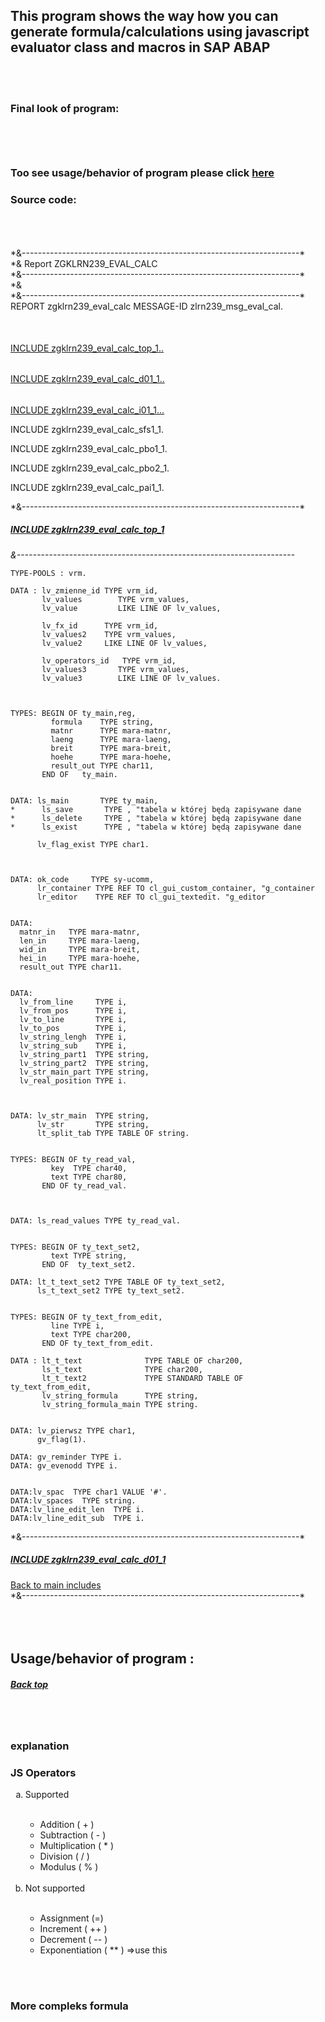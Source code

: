 

<h2>This program shows the way how you can generate formula/calculations using javascript evaluator class and macros in SAP ABAP </h2><br><br>

<h3>Final look of program:</h3><br><br> 



<h6 id="usageb"></h6>
<h3> Too see usage/behavior of program please click <a href="#usage">here</a></h3<br><br>


<h3>Source code:</h3> <br><br><br>
*&---------------------------------------------------------------------*<br>
*& Report ZGKLRN239_EVAL_CALC<br>
*&---------------------------------------------------------------------*<br>
*& <br>
*&---------------------------------------------------------------------*<br>
REPORT zgklrn239_eval_calc MESSAGE-ID zlrn239_msg_eval_cal.<br>
<br>

<h6 id="top1b"></h6>
<a href="#top1">INCLUDE zgklrn239_eval_calc_top_1..</a>

<h6 id="d011b"></h6>
<a href="#d01">INCLUDE zgklrn239_eval_calc_d01_1..</a>

<h6 id="i011b"></h6>
<a href="#i01">INCLUDE zgklrn239_eval_calc_i01_1...</a>


INCLUDE zgklrn239_eval_calc_sfs1_1.

INCLUDE zgklrn239_eval_calc_pbo1_1.

INCLUDE zgklrn239_eval_calc_pbo2_1.

INCLUDE zgklrn239_eval_calc_pai1_1.



<p>*&---------------------------------------------------------------------*</p><h5 id="top1"> <a href="#top1b">INCLUDE zgklrn239_eval_calc_top_1</a></h5>

*&---------------------------------------------------------------------*  


```console
TYPE-POOLS : vrm.

DATA : lv_zmienne_id TYPE vrm_id,
       lv_values        TYPE vrm_values,
       lv_value         LIKE LINE OF lv_values,

       lv_fx_id      TYPE vrm_id,
       lv_values2    TYPE vrm_values,
       lv_value2     LIKE LINE OF lv_values,

       lv_operators_id   TYPE vrm_id,
       lv_values3       TYPE vrm_values,
       lv_value3        LIKE LINE OF lv_values.



TYPES: BEGIN OF ty_main,reg,
         formula    TYPE string,
         matnr      TYPE mara-matnr,
         laeng      TYPE mara-laeng,
         breit      TYPE mara-breit,
         hoehe      TYPE mara-hoehe,
         result_out TYPE char11,
       END OF   ty_main.


DATA: ls_main       TYPE ty_main,
*      ls_save       TYPE , "tabela w której będą zapisywane dane
*      ls_delete     TYPE , "tabela w której będą zapisywane dane
*      ls_exist      TYPE , "tabela w której będą zapisywane dane

      lv_flag_exist TYPE char1.



DATA: ok_code     TYPE sy-ucomm,
      lr_container TYPE REF TO cl_gui_custom_container, "g_container
      lr_editor    TYPE REF TO cl_gui_textedit. "g_editor


DATA:
  matnr_in   TYPE mara-matnr,
  len_in     TYPE mara-laeng,
  wid_in     TYPE mara-breit,
  hei_in     TYPE mara-hoehe,
  result_out TYPE char11.


DATA:
  lv_from_line     TYPE i,
  lv_from_pos      TYPE i,
  lv_to_line       TYPE i,
  lv_to_pos        TYPE i,
  lv_string_lengh  TYPE i,
  lv_string_sub    TYPE i,
  lv_string_part1  TYPE string,
  lv_string_part2  TYPE string,
  lv_str_main_part TYPE string,
  lv_real_position TYPE i.



DATA: lv_str_main  TYPE string,
      lv_str       TYPE string,
      lt_split_tab TYPE TABLE OF string.


TYPES: BEGIN OF ty_read_val,
         key  TYPE char40,
         text TYPE char80,
       END OF ty_read_val.



DATA: ls_read_values TYPE ty_read_val.


TYPES: BEGIN OF ty_text_set2,
         text TYPE string,
       END OF  ty_text_set2.

DATA: lt_t_text_set2 TYPE TABLE OF ty_text_set2,
      ls_t_text_set2 TYPE ty_text_set2.


TYPES: BEGIN OF ty_text_from_edit,
         line TYPE i,
         text TYPE char200,
       END OF ty_text_from_edit.

DATA : lt_t_text              TYPE TABLE OF char200,
       ls_t_text              TYPE char200,
       lt_t_text2             TYPE STANDARD TABLE OF ty_text_from_edit,
       lv_string_formula      TYPE string,
       lv_string_formula_main TYPE string.


DATA: lv_pierwsz TYPE char1,
      gv_flag(1).

DATA: gv_reminder TYPE i.
DATA: gv_evenodd TYPE i.


DATA:lv_spac  TYPE char1 VALUE '#'.
DATA:lv_spaces  TYPE string.
DATA:lv_line_edit_len  TYPE i.
DATA:lv_line_edit_sub  TYPE i.

```


<p>*&---------------------------------------------------------------------*</p><h5 id="d01"><a href="#d011b">INCLUDE zgklrn239_eval_calc_d01_1</a></h5>
 <a href="#d011b">Back to main includes</a> <br>
*&---------------------------------------------------------------------* <br><br> <br><br> 


<h2>Usage/behavior of program : </h2>  <h5 id="usage"> <a href="#usageb">Back top</a></h5>
<br><br>   

<h3>explanation</h3>

<h3>JS Operators</h3>


<ol type="a">

<li>Supported</li>
<br>
<ul>
<li>Addition ( + ) </li>
<li>Subtraction ( - ) </li>
<li>Multiplication ( * ) </li>
<li>Division ( / ) </li> 
<li>Modulus ( % ) </li>
</ul>
<br>
<li>Not supported</li>
<br>
<ul>
<li> Assignment (=) </li>
<li>Increment ( ++ ) </li>
<li>Decrement ( -- ) </li>
<li>Exponentiation ( ** )   =>use this</li> 
</ul>
</ol>

<br><br>
<h3>More compleks formula</h3>






